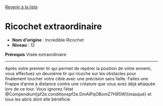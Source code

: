 [Revenir à la liste](list.md)

# Ricochet extraordinaire

 * **Nom d'origine** : Incredible Ricochet
 * **Niveau** : 12


<p><strong>Prérequis</strong> Visée extraordinaire</p>
<hr>
<p>Après votre premier tir qui permet de repérer la position de votre ennemi, vous effectuez un deuxième tir qui ricoche sur les obstacles pour finalement toucher votre cible avec une précision sans faille. Faites une Frappe d’arme à distance contre une créature que vous avez déjà attaquée lors de ce tour. Vous ignorez l’état @Compendium[pf2e.conditionspf2e.DmAIPqOBomZ7H95W]{masqué} et tous les abris dont elle bénéficie.</p>